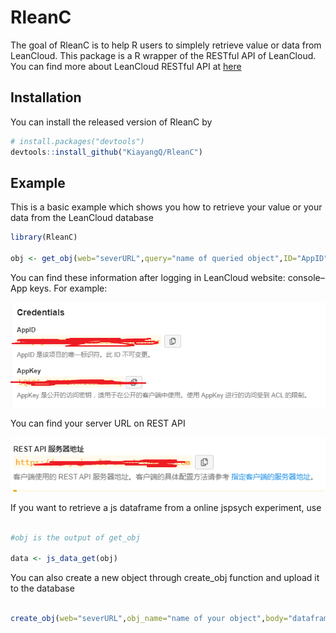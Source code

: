 
<!-- README.md is generated from README.Rmd. Please edit that file -->

# RleanC

The goal of RleanC is to help R users to simplely retrieve value or data
from LeanCloud. This package is a R wrapper of the RESTful API of
LeanCloud. You can find more about LeanCloud RESTful API at
[here](https://leancloud.cn/docs/rest_api.html)

## Installation

You can install the released version of RleanC by

``` r
# install.packages("devtools")
devtools::install_github("KiayangQ/RleanC")
```

## Example

This is a basic example which shows you how to retrieve your value or
your data from the LeanCloud database

``` r
library(RleanC)

obj <- get_obj(web="severURL",query="name of queried object",ID="AppID", KEY="AppKey")
```

You can find these information after logging in LeanCloud website:
console–App keys. For example:

![](man/figures/id_key.png)

You can find your server URL on REST API

![](man/figures/server.png)

If you want to retrieve a js dataframe from a online jspsych experiment,
use

``` r

#obj is the output of get_obj

data <- js_data_get(obj)

```

You can also create a new object through create\_obj function and upload
it to the database

``` r

create_obj(web="severURL",obj_name="name of your object",body="dataframe or a json object you want to upload",ID,KEY)
```
